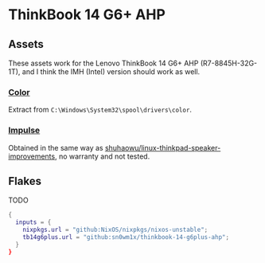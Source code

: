 # ThinkBook 14 G6+ AHP

## Assets

These assets work for the Lenovo ThinkBook 14 G6+ AHP (R7-8845H-32G-1T), and I think the IMH (Intel) version should work as well.

### [Color](/color/)

Extract from `C:\Windows\System32\spool\drivers\color`.

### [Impulse](/impulse/)

Obtained in the same way as [shuhaowu/linux-thinkpad-speaker-improvements](https://github.com/shuhaowu/linux-thinkpad-speaker-improvements), no warranty and not tested.

## Flakes

TODO

```nix
{
  inputs = {
    nixpkgs.url = "github:NixOS/nixpkgs/nixos-unstable";
    tb14g6plus.url = "github:sn0wm1x/thinkbook-14-g6plus-ahp";
  }
}
```
